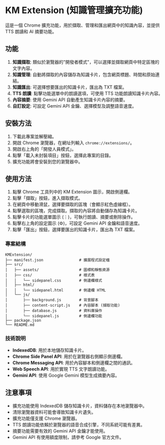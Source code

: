 # KM Extension (知識管理擴充功能)

這是一個 Chrome 擴充功能，用於擷取、管理和匯出網頁中的知識內容，並提供 TTS 朗讀和 AI 摘要功能。

## 功能

1. **知識擷取**: 類似於瀏覽器的"開發者模式"，可以選擇並擷取網頁中特定區塊的文字內容。
2. **知識管理**: 自動將擷取的內容儲存為知識卡片，包含網頁標題、時間和原始連結。
3. **知識匯出**: 可選擇想要匯出的知識卡片，匯出為 TXT 檔案。
4. **TTS 朗讀**: 點擊功能選單中的朗讀選項，可使用 TTS 功能朗讀知識卡片內容。
5. **內容摘要**: 使用 Gemini API 自動產生知識卡片內容的摘要。
6. **自訂設定**: 可設定 Gemini API 金鑰、選擇模型及調整語音速度。

## 安裝方法

1. 下載此專案並解壓縮。
2. 開啟 Chrome 瀏覽器，在網址列輸入 `chrome://extensions/`。
3. 開啟右上角的「開發人員模式」。
4. 點擊「載入未封裝項目」按鈕，選擇此專案的目錄。
5. 擴充功能將會安裝到您的瀏覽器中。

## 使用方法

1. 點擊 Chrome 工具列中的 KM Extension 圖示，開啟側邊欄。
2. 點擊「擷取」按鈕，進入擷取模式。
3. 在網頁中移動滑鼠，選擇要擷取的區塊（會顯示紅色虛線框）。
4. 點擊選取的區塊，完成擷取。擷取的內容將自動儲存為知識卡片。
5. 點擊卡片的功能選單圖示 (⋮)，可執行朗讀、摘要或刪除操作。
6. 點擊右上角的設定圖示 (⚙️)，可設定 Gemini API 金鑰和語音速度。
7. 點擊「匯出」按鈕，選擇要匯出的知識卡片，匯出為 TXT 檔案。

### 專案結構

```
KMExtension/
├── manifest.json                # 擴展程式設定檔
├── src/
│   ├── assets/                  # 圖標和靜態資源
│   ├── css/                     # 樣式表
│   │   └── sidepanel.css        # 側邊欄樣式
│   ├── html/
│   │   └── sidepanel.html       # 側邊欄 HTML
│   └── js/
│       ├── background.js        # 背景腳本
│       ├── content-script.js    # 內容腳本 (擷取功能)
│       ├── database.js          # 資料庫操作
│       └── sidepanel.js         # 側邊欄功能
├── package.json
└── README.md
```

### 技術說明

- **IndexedDB**: 用於本地儲存知識卡片。
- **Chrome Side Panel API**: 用於在瀏覽器右側顯示側邊欄。
- **Chrome Messaging API**: 用於內容腳本和側邊欄之間的通訊。
- **Web Speech API**: 用於實現 TTS 文字朗讀功能。
- **Gemini API**: 使用 Google Gemini 模型生成摘要內容。

## 注意事項

- 擴充功能使用 IndexedDB 儲存知識卡片，資料儲存在本地瀏覽器中。
- 清除瀏覽器資料可能會導致知識卡片遺失。
- 擴充功能僅支援 Chrome 瀏覽器。
- TTS 朗讀功能依賴於瀏覽器的語音合成引擎，不同系統可能有差異。
- 摘要功能需要有效的 Gemini API 金鑰才能使用。
- Gemini API 有使用額度限制，請參考 Google 官方文件。